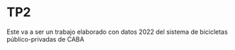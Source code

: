 # TP2
Este va a ser un trabajo elaborado con datos 2022 del sistema de bicicletas público-privadas de CABA
